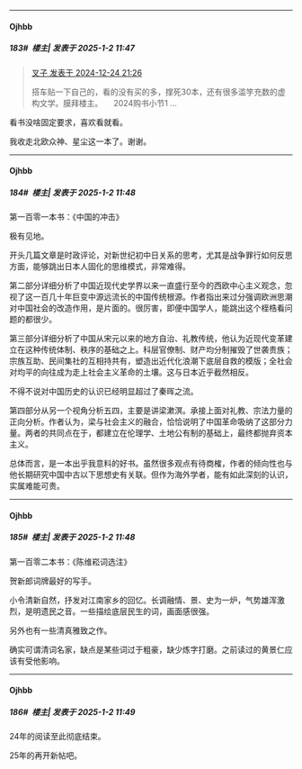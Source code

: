 ﻿
*****

####  Ojhbb  
##### 183#         楼主| 发表于 2025-1-2 11:47

<blockquote><a href="httphttps://bbs.saraba1st.com/2b/forum.php?mod=redirect&amp;goto=findpost&amp;pid=67008320&amp;ptid=2169317" target="_blank">叉子 发表于 2024-12-24 21:26</a>

搭车贴一下自己的，看的没有买的多，撑死30本，还有很多滥竽充数的虚构文学。膜拜楼主。     2024购书小节1 ...</blockquote>
看书没啥固定要求，喜欢看就看。

我收走北欧众神、星尘这一本了。谢谢。

*****

####  Ojhbb  
##### 184#         楼主| 发表于 2025-1-2 11:48

第一百零一本书：《中国的冲击》

极有见地。

开头几篇文章是时政评论，对新世纪初中日关系的思考，尤其是战争罪行如何反思方面，能够跳出日本人固化的思维模式，非常难得。

第二部分详细分析了中国近现代史学界以来一直盛行至今的西欧中心主义观念，忽视了这一百几十年巨变中源远流长的中国传统根源。作者指出来过分强调欧洲思潮对中国社会的改造作用，是片面的。很厉害，即便中国学人，能跳出这个桎梏看问题的都很少。

第三部分详细分析了中国从宋元以来的地方自治、礼教传统，他认为近现代变革建立在这种传统体制、秩序的基础之上。科层官僚制、财产均分制摧毁了世袭贵族；宗族互助、民间集社的互相持共有，塑造出近代化浪潮下底层自救的模版；全社会对均平的向往成为走上社会主义革命的土壤。这与日本近乎截然相反。

不得不说对中国历史的认识已经明显超过了秦晖之流。

第四部分从另一个视角分析五四，主要是讲梁漱溟。承接上面对礼教、宗法力量的正向分析。作者认为，梁与社会主义的融合，恰恰说明了中国革命吸纳了这部分力量。两者的共同点在于，都建立在伦理学、土地公有制的基础上，最终都抛弃资本主义。

总体而言，是一本出乎我意料的好书。虽然很多观点有待商榷，作者的倾向性也与他长期研究中国中古以下思想史有关联。但作为海外学者，能有如此深刻的认识，实属难能可贵。

*****

####  Ojhbb  
##### 185#         楼主| 发表于 2025-1-2 11:48

第一百零二本书：《陈维崧词选注》

贺新郎词牌最好的写手。

小令清新自然，抒发对江南家乡的回忆。长调融情、景、史为一炉，气势雄浑激烈，是明遗民之音。一些描绘底层民生的词，画面感很强。

另外也有一些清真雅致之作。

确实可谓清词名家，缺点是某些词过于粗豪，缺少炼字打磨。之前读过的黄景仁应该有受他影响。

*****

####  Ojhbb  
##### 186#         楼主| 发表于 2025-1-2 11:49

24年的阅读至此彻底结束。

25年的再开新帖吧。

